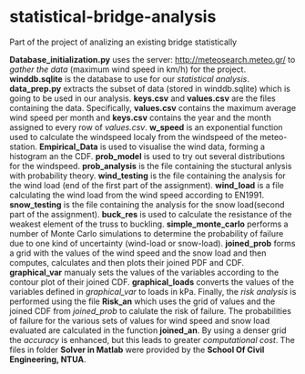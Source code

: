 # statistical-bridge-analysis
Part of the project of analizing an existing bridge statistically

  **Database_initialization.py** uses the server: http://meteosearch.meteo.gr/ to *gather the data* (maximum wind speed in km/h) for the 			project.
  **winddb.sqlite** is the database to use for our *statistical analysis*.
  **data_prep.py** extracts the subset of data (stored in winddb.sqlite) which is going to be used in our analysis.
  **keys.csv** and **values.csv** are the files containing the data.
  Specifically, **values.csv** contains the maximum average wind speed per month and **keys.csv** contains the year and the month assigned to every row of *values.csv*.
  **w_speed** is an exponential function used to calculate the windspeed localy from the windspeed of the meteo-station.
  **Empirical_Data** is used to visualise the wind data, forming a histogram an the CDF.
  **prob_model** is used to try out several distributions for the windspeed.
  **prob_analysis** is the file containing the stuctural anlysis with probability theory. 
  **wind_testing** is the file containing the analysis for the wind load (end of the first part of the assignment).
  **wind_load** is a file calculating the wind load from the wind speed according to EN1991.
  **snow_testing** is the file containing the analysis for the snow load(second part of the assignment).
  **buck_res** is used to calculate the resistance of the weakest element of the truss to buckling.
  **simple_monte_carlo** performs a number of Monte Carlo simulations to determine the probability of failure due to one kind of uncertainty (wind-load or snow-load).
  **joined_prob** forms a grid with the values of the wind speed and the snow load and then computes, calculates and then plots their joined PDF and CDF.
  **graphical_var** manualy sets the values of the variables according to the contour plot of their joined CDF.
  **graphical_loads** converts the values of the variables defined in *graphical_var* to loads in kPa.
  Finally, the *risk analysis* is performed using the file **Risk_an** which uses the grid of values and the joined CDF from *joined_prob* to calulate the risk of failure.
  The probabilities of failure for the various sets of values for wind speed and snow load evaluated are calculated in the function **joined_an**.
  By using a denser grid the *accuracy* is enhanced, but this leads to greater *computational cost*.
The files in folder **Solver in Matlab** were provided by the **School Of Civil Engineering, NTUA**.
